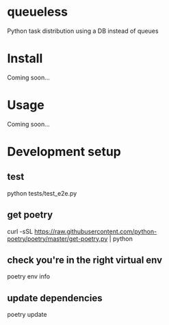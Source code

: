 # queueless
Python task distribution using a DB instead of queues

# Install 
Coming soon...

# Usage
Coming soon...

# Development setup
## test
python tests/test_e2e.py

## get poetry
curl -sSL https://raw.githubusercontent.com/python-poetry/poetry/master/get-poetry.py | python

## check you're in the right virtual env
poetry env info

## update dependencies
poetry update